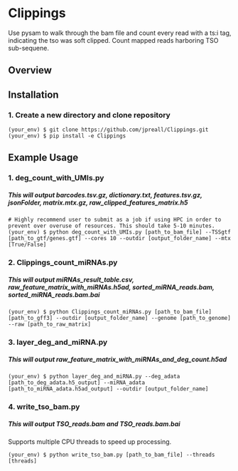 # Clippings
Use pysam to walk through the bam file and count every read with a ts:i tag, indicating the tso was soft clipped.
Count mapped reads harboring TSO sub-sequene.

## Overview

## Installation
### 1. Create a new directory and clone repository
```
(your_env) $ git clone https://github.com/jpreall/Clippings.git
(your_env) $ pip install -e Clippings
```

## Example Usage
### 1. deg_count_with_UMIs.py 
##### This will output barcodes.tsv.gz, dictionary.txt, features.tsv.gz, jsonFolder, matrix.mtx.gz, raw_clipped_features_matrix.h5
```
# Highly recommend user to submit as a job if using HPC in order to prevent over overuse of resources. This should take 5-10 minutes.
(your_env) $ python deg_count_with_UMIs.py [path_to_bam_file] --TSSgtf [path_to_gtf/genes.gtf] --cores 10 --outdir [output_folder_name] --mtx [True/False]
```

### 2. Clippings_count_miRNAs.py
##### This will output miRNAs_result_table.csv, raw_feature_matrix_with_miRNAs.h5ad, sorted_miRNA_reads.bam, sorted_miRNA_reads.bam.bai
```
(your_env) $ python Clippings_count_miRNAs.py [path_to_bam_file] [path_to_gff3] --outdir [output_folder_name] --genome [path_to_genome] --raw [path_to_raw_matrix]
```

### 3. layer_deg_and_miRNA.py
##### This will output raw_feature_matrix_with_miRNAs_and_deg_count.h5ad
```
(your_env) $ python layer_deg_and_miRNA.py --deg_adata [path_to_deg_adata.h5_output] --miRNA_adata [path_to_miRNA_adata.h5ad_output] --outdir [output_folder_name]
```

### 4. write_tso_bam.py
##### This will output TSO_reads.bam and TSO_reads.bam.bai
Supports multiple CPU threads to speed up processing. 
```
(your_env) $ python write_tso_bam.py [path_to_bam_file] --threads [threads]
```
